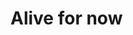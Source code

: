<!--- 👋 Hi, I'm Batman
- 💻 I'm a developer skilled in JavaScript and Python.
- ✅ I'm passionate about data analysis and all things software-related.
- 📗 I have a strong desire to learn and grow my skills even further.
- 💪 I also enjoy helping others and contributing to the tech community.--->
# Alive for now
<!---
PaNDa2code/PaNDa2code is a ✨ special ✨ repository because its `README.md` (this file) appears on your GitHub profile.
You can click the Preview link to take a look at your changes.
--->
